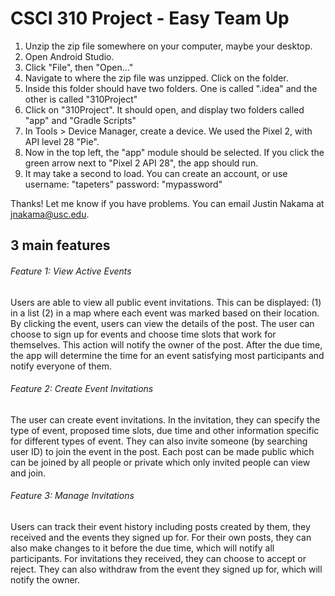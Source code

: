 # CSCI 310 Project - Easy Team Up

1. Unzip the zip file somewhere on your computer, maybe your desktop.
2. Open Android Studio.
3. Click "File", then "Open..."
4. Navigate to where the zip file was unzipped. Click on the folder.
5. Inside this folder should have two folders. One is called ".idea" and the other is called "310Project"
6. Click on "310Project". It should open, and display two folders called "app" and "Gradle Scripts"
7. In Tools > Device Manager, create a device. We used the Pixel 2, with API level 28 "Pie".
8.  Now in the top left, the "app" module should be selected. If you click the green arrow next to "Pixel 2 API 28", the app should run.
9. It may take a second to load. You can create an account, or use 
username: "tapeters"
password: "mypassword"

Thanks!
Let me know if you have problems. 
You can email Justin Nakama at jnakama@usc.edu. 


## 3 main features

###### Feature 1: View Active Events
Users are able to view all public event invitations. This can be displayed: (1) in a list (2) in a map where
each event was marked based on their location. By clicking the event, users can view the details of the
post. The user can choose to sign up for events and choose time slots that work for themselves. This
action will notify the owner of the post. After the due time, the app will determine the time for an event
satisfying most participants and notify everyone of them.

###### Feature 2: Create Event Invitations
The user can create event invitations. In the invitation, they can specify the type of event, proposed time
slots, due time and other information specific for different types of event. They can also invite someone
(by searching user ID) to join the event in the post. Each post can be made public which can be joined by
all people or private which only invited people can view and join.

###### Feature 3: Manage Invitations
Users can track their event history including posts created by them, they received and the events they
signed up for. For their own posts, they can also make changes to it before the due time, which will notify
all participants. For invitations they received, they can choose to accept or reject. They can also withdraw
from the event they signed up for, which will notify the owner.

